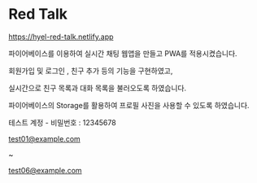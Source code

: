 # Red Talk

<https://hyel-red-talk.netlify.app>

파이어베이스를 이용하여 실시간 채팅 웹앱을 만들고 PWA를 적용시켰습니다.

회원가입 및 로그인 , 친구 추가 등의 기능을 구현하였고,

실시간으로 친구 목록과 대화 목록을 불러오도록 하였습니다.

파이어베이스의 Storage를 활용하여 프로필 사진을 사용할 수 있도록 하였습니다.

테스트 계정 - 비밀번호 : 12345678

test01@example.com

~

test06@example.com
